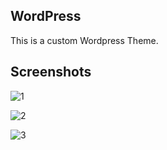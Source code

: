 ## WordPress 
This is a custom Wordpress Theme.

## Screenshots

![1](https://user-images.githubusercontent.com/46419188/98859322-01d7bc80-2488-11eb-972f-eee48669f2a6.png)






![2](https://user-images.githubusercontent.com/46419188/98859314-000df900-2488-11eb-8d83-8ee9d6ca3b70.png)






![3](https://user-images.githubusercontent.com/46419188/98859321-01d7bc80-2488-11eb-9715-bdbf8604a42a.png)

